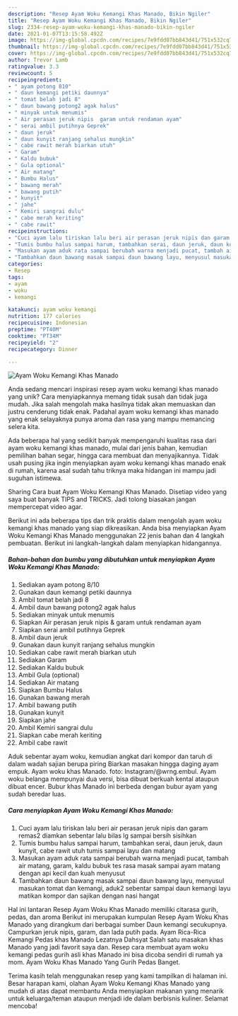 ```yaml
---
description: "Resep Ayam Woku Kemangi Khas Manado, Bikin Ngiler"
title: "Resep Ayam Woku Kemangi Khas Manado, Bikin Ngiler"
slug: 2334-resep-ayam-woku-kemangi-khas-manado-bikin-ngiler
date: 2021-01-07T13:15:58.492Z
image: https://img-global.cpcdn.com/recipes/7e9fdd07bb843d41/751x532cq70/ayam-woku-kemangi-khas-manado-foto-resep-utama.jpg
thumbnail: https://img-global.cpcdn.com/recipes/7e9fdd07bb843d41/751x532cq70/ayam-woku-kemangi-khas-manado-foto-resep-utama.jpg
cover: https://img-global.cpcdn.com/recipes/7e9fdd07bb843d41/751x532cq70/ayam-woku-kemangi-khas-manado-foto-resep-utama.jpg
author: Trevor Lamb
ratingvalue: 3.3
reviewcount: 5
recipeingredient:
- " ayam potong 810"
- " daun kemangi petiki daunnya"
- " tomat belah jadi 8"
- " daun bawang potong2 agak halus"
- " minyak untuk menumis"
- " Air perasan jeruk nipis  garam untuk rendaman ayam"
- " serai ambil putihnya Geprek"
- " daun jeruk"
- " daun kunyit ranjang sehalus mungkin"
- " cabe rawit merah biarkan utuh"
- " Garam"
- " Kaldu bubuk"
- " Gula optional"
- " Air matang"
- " Bumbu Halus"
- " bawang merah"
- " bawang putih"
- " kunyit"
- " jahe"
- " Kemiri sangrai dulu"
- " cabe merah keriting"
- " cabe rawit"
recipeinstructions:
- "Cuci ayam lalu tiriskan lalu beri air perasan jeruk nipis dan garam remas2 diamkan sebentar lalu bilas lg sampai bersih sisihkan"
- "Tumis bumbu halus sampai harum, tambahkan serai, daun jeruk, daun kunyit, cabe rawit utuh tumis sampai layu dan matang"
- "Masukan ayam aduk rata sampai berubah warna menjadi pucat, tambah air matang, garam, kaldu bubuk tes rasa masak sampai ayam matang dengan api kecil dan kuah menyusut"
- "Tambahkan daun bawang masak sampai daun bawang layu, menyusul masukan tomat dan kemangi, aduk2 sebentar sampai daun kemangi layu matikan kompor dan sajikan dengan nasi hangat"
categories:
- Resep
tags:
- ayam
- woku
- kemangi

katakunci: ayam woku kemangi 
nutrition: 177 calories
recipecuisine: Indonesian
preptime: "PT40M"
cooktime: "PT34M"
recipeyield: "2"
recipecategory: Dinner

---
```



![Ayam Woku Kemangi Khas Manado](https://img-global.cpcdn.com/recipes/7e9fdd07bb843d41/751x532cq70/ayam-woku-kemangi-khas-manado-foto-resep-utama.jpg)

Anda sedang mencari inspirasi resep ayam woku kemangi khas manado yang unik? Cara menyiapkannya memang tidak susah dan tidak juga mudah. Jika salah mengolah maka hasilnya tidak akan memuaskan dan justru cenderung tidak enak. Padahal ayam woku kemangi khas manado yang enak selayaknya punya aroma dan rasa yang mampu memancing selera kita.

Ada beberapa hal yang sedikit banyak mempengaruhi kualitas rasa dari ayam woku kemangi khas manado, mulai dari jenis bahan, kemudian pemilihan bahan segar, hingga cara membuat dan menyajikannya. Tidak usah pusing jika ingin menyiapkan ayam woku kemangi khas manado enak di rumah, karena asal sudah tahu triknya maka hidangan ini mampu jadi suguhan istimewa.

Sharing Cara buat Ayam Woku Kemangi Khas Manado. Disetiap video yang saya buat banyak TIPS and TRICKS. Jadi tolong biasakan jangan mempercepat video agar.


Berikut ini ada beberapa tips dan trik praktis dalam mengolah ayam woku kemangi khas manado yang siap dikreasikan. Anda bisa menyiapkan Ayam Woku Kemangi Khas Manado menggunakan 22 jenis bahan dan 4 langkah pembuatan. Berikut ini langkah-langkah dalam menyiapkan hidangannya.

<!--inarticleads1-->

##### Bahan-bahan dan bumbu yang dibutuhkan untuk menyiapkan Ayam Woku Kemangi Khas Manado:

1. Sediakan  ayam potong 8/10
1. Gunakan  daun kemangi petiki daunnya
1. Ambil  tomat belah jadi 8
1. Ambil  daun bawang potong2 agak halus
1. Sediakan  minyak untuk menumis
1. Siapkan  Air perasan jeruk nipis &amp; garam untuk rendaman ayam
1. Siapkan  serai ambil putihnya Geprek
1. Ambil  daun jeruk
1. Gunakan  daun kunyit ranjang sehalus mungkin
1. Sediakan  cabe rawit merah biarkan utuh
1. Sediakan  Garam
1. Sediakan  Kaldu bubuk
1. Ambil  Gula (optional)
1. Sediakan  Air matang
1. Siapkan  Bumbu Halus
1. Gunakan  bawang merah
1. Ambil  bawang putih
1. Gunakan  kunyit
1. Siapkan  jahe
1. Ambil  Kemiri sangrai dulu
1. Siapkan  cabe merah keriting
1. Ambil  cabe rawit


Aduk sebentar ayam woku, kemudian angkat dari kompor dan taruh di dalam wadah sajian berupa piring Biarkan masakan hingga daging ayam empuk. Ayam woku khas Manado. foto: Instagram/@wrng.embul. Ayam woku belanga mempunyai dua versi, bisa dibuat berkuah kental ataupun dibuat encer. Bubur khas Manado ini berbeda dengan bubur ayam yang sudah beredar luas. 

<!--inarticleads2-->

##### Cara menyiapkan Ayam Woku Kemangi Khas Manado:

1. Cuci ayam lalu tiriskan lalu beri air perasan jeruk nipis dan garam remas2 diamkan sebentar lalu bilas lg sampai bersih sisihkan
1. Tumis bumbu halus sampai harum, tambahkan serai, daun jeruk, daun kunyit, cabe rawit utuh tumis sampai layu dan matang
1. Masukan ayam aduk rata sampai berubah warna menjadi pucat, tambah air matang, garam, kaldu bubuk tes rasa masak sampai ayam matang dengan api kecil dan kuah menyusut
1. Tambahkan daun bawang masak sampai daun bawang layu, menyusul masukan tomat dan kemangi, aduk2 sebentar sampai daun kemangi layu matikan kompor dan sajikan dengan nasi hangat


Hal ini lantaran Resep Ayam Woku Khas Manado memiliki citarasa gurih, pedas, dan aroma Berikut ini merupakan kumpulan Resep Ayam Woku Khas Manado yang dirangkum dari berbagai sumber Daun kemangi secukupnya. Campurkan jeruk nipis, garam, dan lada putih pada. Ayam Rica-Rica Kemangi Pedas khas Manado Lezatnya Dahsyat Salah satu masakan khas Manado yang jadi favorit saya dan. Resep cara membuat ayam woku kemangi pedas gurih asli khas Manado ini bisa dicoba sendiri di rumah ya mom. Ayam Woku Khas Manado Yang Gurih Pedas Banget. 

Terima kasih telah menggunakan resep yang kami tampilkan di halaman ini. Besar harapan kami, olahan Ayam Woku Kemangi Khas Manado yang mudah di atas dapat membantu Anda menyiapkan makanan yang menarik untuk keluarga/teman ataupun menjadi ide dalam berbisnis kuliner. Selamat mencoba!
